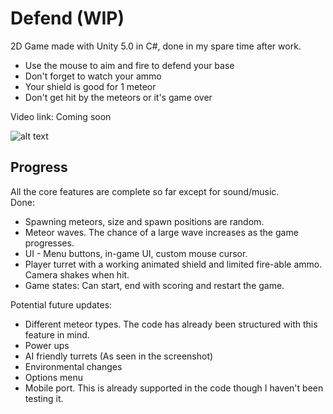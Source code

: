 Defend (WIP)
==============

2D Game made with Unity 5.0 in C#, done in my spare time after work.

- Use the mouse to aim and fire to defend your base
- Don't forget to watch your ammo
- Your shield is good for 1 meteor
- Don't get hit by the meteors or it's game over

Video link: Coming soon

![alt text](https://dl.dropboxusercontent.com/u/15765996/Images/Defend%20Game/2015-04-06_04-42-18.png "")
 
Progress
------------
All the core features are complete so far except for sound/music.  
Done:
- Spawning meteors, size and spawn positions are random.
- Meteor waves. The chance of a large wave increases as the game progresses.
- UI - Menu buttons, in-game UI, custom mouse cursor.
- Player turret with a working animated shield and limited fire-able ammo. Camera shakes when hit.
- Game states: Can start, end with scoring and restart the game.

Potential future updates:
- Different meteor types. The code has already been structured with this feature in mind.
- Power ups
- AI friendly turrets (As seen in the screenshot)
- Environmental changes
- Options menu
- Mobile port. This is already supported in the code though I haven't been testing it.

